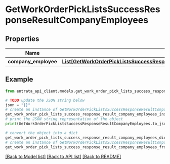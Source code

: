 # GetWorkOrderPickListsSuccessResponseResultCompanyEmployees


## Properties

Name | Type | Description | Notes
------------ | ------------- | ------------- | -------------
**company_employee** | [**List[GetWorkOrderPickListsSuccessResponseResultCompanyEmployeesCompanyEmployeeInner]**](GetWorkOrderPickListsSuccessResponseResultCompanyEmployeesCompanyEmployeeInner.md) |  | 

## Example

```python
from entrata_api_client.models.get_work_order_pick_lists_success_response_result_company_employees import GetWorkOrderPickListsSuccessResponseResultCompanyEmployees

# TODO update the JSON string below
json = "{}"
# create an instance of GetWorkOrderPickListsSuccessResponseResultCompanyEmployees from a JSON string
get_work_order_pick_lists_success_response_result_company_employees_instance = GetWorkOrderPickListsSuccessResponseResultCompanyEmployees.from_json(json)
# print the JSON string representation of the object
print(GetWorkOrderPickListsSuccessResponseResultCompanyEmployees.to_json())

# convert the object into a dict
get_work_order_pick_lists_success_response_result_company_employees_dict = get_work_order_pick_lists_success_response_result_company_employees_instance.to_dict()
# create an instance of GetWorkOrderPickListsSuccessResponseResultCompanyEmployees from a dict
get_work_order_pick_lists_success_response_result_company_employees_from_dict = GetWorkOrderPickListsSuccessResponseResultCompanyEmployees.from_dict(get_work_order_pick_lists_success_response_result_company_employees_dict)
```
[[Back to Model list]](../README.md#documentation-for-models) [[Back to API list]](../README.md#documentation-for-api-endpoints) [[Back to README]](../README.md)


